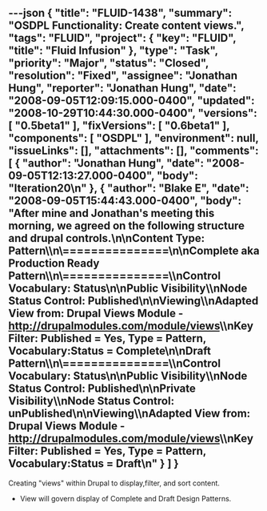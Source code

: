 ---json
{
  "title": "FLUID-1438",
  "summary": "OSDPL Functionality: Create content views.",
  "tags": "FLUID",
  "project": {
    "key": "FLUID",
    "title": "Fluid Infusion"
  },
  "type": "Task",
  "priority": "Major",
  "status": "Closed",
  "resolution": "Fixed",
  "assignee": "Jonathan Hung",
  "reporter": "Jonathan Hung",
  "date": "2008-09-05T12:09:15.000-0400",
  "updated": "2008-10-29T10:44:30.000-0400",
  "versions": [
    "0.5beta1"
  ],
  "fixVersions": [
    "0.6beta1"
  ],
  "components": [
    "OSDPL"
  ],
  "environment": null,
  "issueLinks": [],
  "attachments": [],
  "comments": [
    {
      "author": "Jonathan Hung",
      "date": "2008-09-05T12:13:27.000-0400",
      "body": "Iteration20\n"
    },
    {
      "author": "Blake E",
      "date": "2008-09-05T15:44:43.000-0400",
      "body": "After mine and Jonathan's meeting this morning, we agreed on the following structure and drupal controls.\n\nContent Type: Pattern\\\n\\===============\n\nComplete aka Production Ready Pattern\\\n\\===============\\\nControl Vocabulary: Status\n\nPublic Visibility\\\nNode Status Control: Published\n\nViewing\\\nAdapted View from: Drupal Views Module - <http://drupalmodules.com/module/views>\\\nKey Filter: Published = Yes, Type = Pattern, Vocabulary:Status = Complete\n\nDraft Pattern\\\n\\===============\\\nControl Vocabulary: Status\n\nPublic Visibility\\\nNode Status Control: Published\n\nPrivate Visibility\\\nNode Status Control: unPublished\n\nViewing\\\nAdapted View from: Drupal Views Module - <http://drupalmodules.com/module/views>\\\nKey Filter: Published = Yes, Type = Pattern, Vocabulary:Status = Draft\n"
    }
  ]
}
---
Creating "views" within Drupal to display,filter, and sort content.

* View will govern display of Complete and Draft Design Patterns.

        